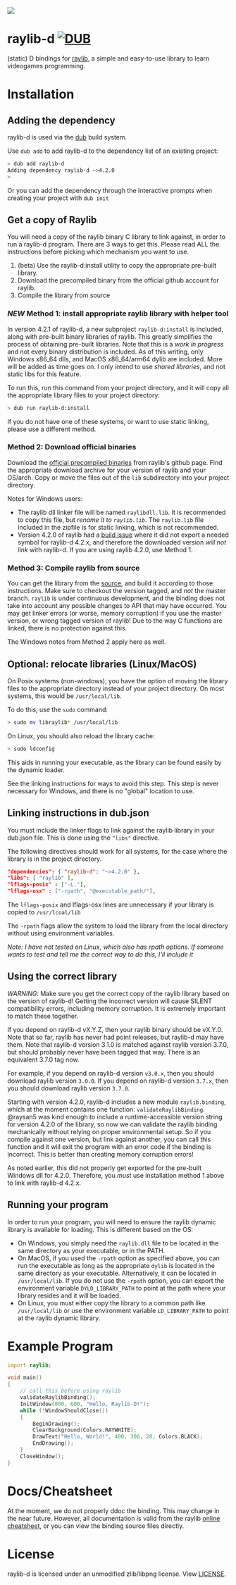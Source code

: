 ![](raylib_logo.png)

# raylib-d [![DUB](https://img.shields.io/dub/v/raylib-d?style=for-the-badge)](https://code.dlang.org/packages/raylib-d)
(static) D bindings for [raylib](https://www.raylib.com/), a simple and easy-to-use library to learn videogames programming.

# Installation

## Adding the dependency

raylib-d is used via the [dub](https://code.dlang.org) build system.

Use `dub add` to add raylib-d to the dependency list of an existing project:

```sh
> dub add raylib-d
Adding dependency raylib-d ~>4.2.0
>
```

Or you can add the dependency through the interactive prompts when creating your project with `dub init`

## Get a copy of Raylib
You will need a copy of the raylib binary C library to link against, in order to run a raylib-d program. There are 3 ways to get this. Please read ALL the instructions before picking which mechanism you want to use.

1. (beta) Use the raylib-d:install utility to copy the appropriate pre-built library.
2. Download the precompiled binary from the official github account for raylib.
3. Compile the library from source

### *NEW* Method 1: install appropriate raylib library with helper tool

In version 4.2.1 of raylib-d, a new subproject `raylib-d:install` is included, along with pre-built binary libraries of raylib. This greatly simplifies the process of obtaining pre-built libraries. Note that this is a *work in progress* and not every binary distribution is included. As of this writing, only Windows x86_64 dlls, and MacOS x86_64/arm64 dylib are included. More will be added as time goes on. I only intend to use *shared libraries*, and not static libs for this feature.

To run this, run this command from your project directory, and it will copy all the appropriate library files to your project directory:

```sh
> dub run raylib-d:install
```

If you do not have one of these systems, or want to use static linking, please use a different method.

### Method 2: Download official binaries

Download the [official precompiled binaries](https://github.com/raysan5/raylib/releases) from raylib's github page. Find the appropriate download archive for your version of raylib and your OS/arch. Copy or move the files out of the `lib` subdirectory into your project directory.

Notes for Windows users:
* The raylib dll linker file will be named `raylibdll.lib`. It is recommended to copy this file, but *rename it to `raylib.lib`*. The `raylib.lib` file included in the zipfile is for static linking, which is not recommended.
* Version 4.2.0 of raylib had a [build issue](https://github.com/raysan5/raylib/issues/2671) where it did not export a needed symbol for raylib-d 4.2.x, and therefore the downloaded version *will not link* with raylib-d. If you are using raylib 4.2.0, use Method 1.

### Method 3: Compile raylib from source

You can get the library from the [source](https://github.com/raysan5/raylib), and build it according to those instructions. Make sure to checkout the version tagged, and *not* the master branch. `raylib` is under continuous development, and the binding does not take into account any possible changes to API that may have occurred. You may get linker errors (or worse, memory corruption) if you use the master version, or wrong tagged version of raylib! Due to the way C functions are linked, there is no protection against this.

The Windows notes from Method 2 apply here as well.

## Optional: relocate libraries (Linux/MacOS)

On Posix systems (non-windows), you have the option of moving the library files to the appropriate directory instead of your project directory. On most systems, this would be `/usr/local/lib`.

To do this, use the `sudo` command:

```sh
> sudo mv libraylib* /usr/local/lib
```

On Linux, you should also reload the library cache:

```sh
> sudo ldconfig
```

This aids in running your executable, as the library can be found easily by the dynamic loader.

See the linking instructions for ways to avoid this step. This step is never necessary for Windows, and there is no "global" location to use.

## Linking instructions in dub.json

You must include the linker flags to link against the raylib library in your dub.json file. This is done using the `"libs"` directive.

The following directives should work for all systems, for the case where the library is in the project directory.

```json
"dependencies": { "raylib-d": "~>4.2.0" },
"libs": [ "raylib" ],
"lflags-posix" : ["-L."],
"lflags-osx" : ["-rpath", "@executable_path/"],
```

The `lflags-posix` and lflags-osx lines are unnecessary if your library is copied to `/usr/lcoal/lib`

The `-rpath` flags allow the system to load the library from the local directory without using environment variables.

*Note: I have not tested on Linux, which also has rpath options. If someone wants to test and tell me the correct way to do this, I'll include it*

## Using the correct library

*WARNING*: Make sure you get the correct copy of the raylib library based on the version of raylib-d! Getting the incorrect version will cause SILENT compatibility errors, including memory corruption. It is extremely important to match these together.

If you depend on raylib-d vX.Y.Z, then your raylib binary should be vX.Y.0. Note that so far, raylib has never had point releases, but raylib-d may have them. Note that raylib-d version 3.1.0 is matched against raylib version 3.7.0, but should probably never have been tagged that way. There is an equivalent 3.7.0 tag now.

For example, if you depend on raylib-d version `v3.0.x`, then you should download raylib version `3.0.0`. If you depend on raylib-d version `3.7.x`, then you should download raylib version `3.7.0`.

Starting with version 4.2.0, raylib-d includes a new module `raylib.binding`,
which at the moment contains one function: `validateRaylibBinding`. @raysan5
was kind enough to include a runtime-accessible version string for version
4.2.0 of the library, so now we can validate the raylib binding mechanically
without relying on proper environmental setup. So if you compile against one
version, but link against another, you can call this function and it will exit
the program with an error code if the binding is incorrect. This is better than
creating memory corruption errors!

As noted earlier, this did not properly get exported for the pre-built Windows dll for 4.2.0. Therefore, you *must* use installation method 1 above to link with raylib-d 4.2.x.

## Running your program

In order to run your program, you will need to ensure the raylib dynamic library is available for loading. This is different based on the OS:

* On Windows, you simply need the `raylib.dll` file to be located in the same directory as your executable, or in the PATH.
* On MacOS, if you used the `-rpath` option as specified above, you can run the executable as long as the appropriate `dylib` is located in the same directory as your executable. Alternatively, it can be located in `/usr/local/lib`. If you do not use the `-rpath` option, you can export the environment variable `DYLD_LIBRARY_PATH` to point at the path where your library resides and it will be loaded.
* On Linux, you must either copy the library to a common path like `/usr/local/lib` or use the environment variable `LD_LIBRARY_PATH` to point at the raylib dynamic library.

# Example Program
```D
import raylib;

void main()
{
    // call this before using raylib
    validateRaylibBinding();
    InitWindow(800, 600, "Hello, Raylib-D!");
    while (!WindowShouldClose())
    {
        BeginDrawing();
        ClearBackground(Colors.RAYWHITE);
        DrawText("Hello, World!", 400, 300, 28, Colors.BLACK);
        EndDrawing();
    }
    CloseWindow();
}
```

# Docs/Cheatsheet

At the moment, we do not properly ddoc the binding. This may change in the near future. However, all documentation is valid from the raylib [online cheatsheet](https://www.raylib.com/cheatsheet/cheatsheet.html), or you can view the binding source files directly.

# License
raylib-d is licensed under an unmodified zlib/libpng license. View [LICENSE](LICENSE).
